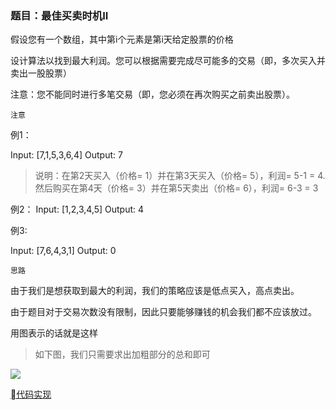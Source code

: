 ### 题目：最佳买卖时机II

假设您有一个数组，其中第i个元素是第i天给定股票的价格

设计算法以找到最大利润。您可以根据需要完成尽可能多的交易（即，多次买入并卖出一股股票）

注意：您不能同时进行多笔交易（即，您必须在再次购买之前卖出股票）。

```注意```

例1：

Input: [7,1,5,3,6,4]
Output: 7

>说明：在第2天买入（价格= 1）并在第3天买入（价格= 5），利润= 5-1 = 4. 
             然后购买在第4天（价格= 3）并在第5天卖出（价格= 6），利润= 6-3 = 3

例2：
Input: [1,2,3,4,5]
Output: 4

例3: 

Input: [7,6,4,3,1]
Output: 0

```思路```

由于我们是想获取到最大的利润，我们的策略应该是低点买入，高点卖出。

由于题目对于交易次数没有限制，因此只要能够赚钱的机会我们都不应该放过。

用图表示的话就是这样

>如下图，我们只需要求出加粗部分的总和即可
<img src="https://raw.githubusercontent.com/azl397985856/leetcode/master/assets/problems/122.best-time-to-buy-and-sell-stock-ii.png" />


[代码实现](https://github.com/FreemenL/daily-algorithm/blob/master/0612/index.js)

